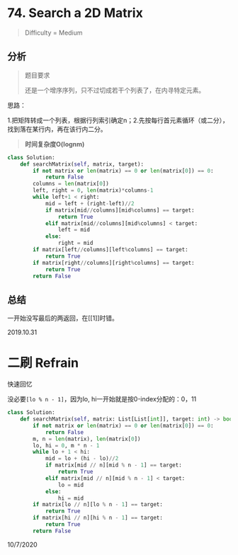# 74. Search a 2D Matrix
> Difficulty = Medium

## 分析

> 题目要求
> 
> 还是一个增序序列，只不过切成若干个列表了，在内寻特定元素。

思路：

1.把矩阵转成一个列表，根据行列索引确定n；2.先按每行首元素循环（或二分），找到落在某行内，再在该行内二分。

> **时间复杂度O(lognm)**

```python
class Solution:
    def searchMatrix(self, matrix, target):
        if not matrix or len(matrix) == 0 or len(matrix[0]) == 0:
            return False
        columns = len(matrix[0])
        left, right = 0, len(matrix)*columns-1
        while left+1 < right:
            mid = left + (right-left)//2
            if matrix[mid//columns][mid%columns] == target:
                return True
            elif matrix[mid//columns][mid%columns] < target:
                left = mid
            else:
                right = mid
        if matrix[left//columns][left%columns] == target:
            return True
        if matrix[right//columns][right%columns] == target:
            return True
        return False
```

## 总结

一开始没写最后的两返回，在[[1]]时错。

2019.10.31

# 二刷 Refrain

快速回忆

没必要`[lo % n - 1]`，因为lo, hi一开始就是按0-index分配的：0，11

```python
class Solution:
    def searchMatrix(self, matrix: List[List[int]], target: int) -> bool:
        if not matrix or len(matrix) == 0 or len(matrix[0]) == 0:
            return False
        m, n = len(matrix), len(matrix[0])
        lo, hi = 0, m * n - 1
        while lo + 1 < hi:
            mid = lo + (hi - lo)//2
            if matrix[mid // n][mid % n - 1] == target:
                return True
            elif matrix[mid // n][mid % n - 1] < target:
                lo = mid
            else:
                hi = mid
        if matrix[lo // n][lo % n - 1] == target:
            return True
        if matrix[hi // n][hi % n - 1] == target:
            return True
        return False
```

10/7/2020